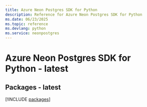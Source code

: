 ```yaml
---
title: Azure Neon Postgres SDK for Python
description: Reference for Azure Neon Postgres SDK for Python
ms.date: 06/23/2025
ms.topic: reference
ms.devlang: python
ms.service: neonpostgres
---
```

# Azure Neon Postgres SDK for Python - latest
## Packages - latest
[!INCLUDE [packages](neon-postgres-index.md)]